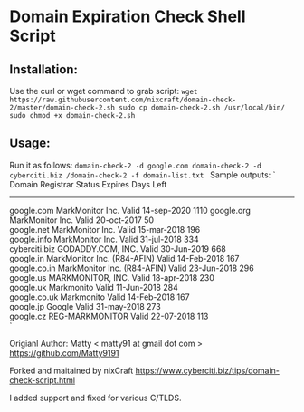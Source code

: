 Domain Expiration Check Shell Script
====================================
Installation:
-------------
Use the curl or wget command to grab script:
`
wget https://raw.githubusercontent.com/nixcraft/domain-check-2/master/domain-check-2.sh
sudo cp domain-check-2.sh /usr/local/bin/
sudo chmod +x domain-check-2.sh
`

Usage:
------
Run it as follows:
`
domain-check-2 -d google.com
domain-check-2 -d cyberciti.biz
/domain-check-2 -f domain-list.txt 
`
Sample outputs:
`
Domain                              Registrar                                      Status   Expires     Days Left
----------------------------------- ---------------------------------------------- -------- ----------- ---------
google.com                          MarkMonitor Inc.                               Valid    14-sep-2020   1110 
google.org                          MarkMonitor Inc.                               Valid    20-oct-2017   50   
google.net                          MarkMonitor Inc.                               Valid    15-mar-2018   196  
google.info                         MarkMonitor Inc.                               Valid    31-jul-2018   334  
cyberciti.biz                       GODADDY.COM, INC.                              Valid    30-Jun-2019   668  
google.in                           MarkMonitor Inc. (R84-AFIN)                    Valid    14-Feb-2018   167  
google.co.in                        MarkMonitor Inc. (R84-AFIN)                    Valid    23-Jun-2018   296  
google.us                           MARKMONITOR, INC.                              Valid    18-apr-2018   230  
google.uk                                  Markmonito                              Valid    11-Jun-2018   284  
google.co.uk                               Markmonito                              Valid    14-Feb-2018   167  
google.jp                           Google                                         Valid    31-may-2018   273  
google.cz                           REG-MARKMONITOR                                Valid    22-07-2018   113  
`

Origianl Author: Matty < matty91 at gmail dot com > https://github.com/Matty9191

Forked and maitained by nixCraft https://www.cyberciti.biz/tips/domain-check-script.html 

I added support and fixed for various C/TLDS.
